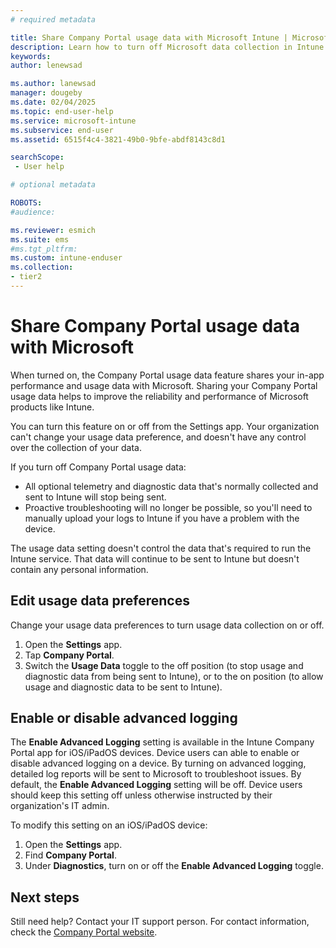 ```yaml
---
# required metadata

title: Share Company Portal usage data with Microsoft Intune | Microsoft Docs
description: Learn how to turn off Microsoft data collection in Intune Company Portal for iOS to prevent usage and diagnostic data from automatically being shared with Intune. 
keywords:
author: lenewsad

ms.author: lanewsad
manager: dougeby
ms.date: 02/04/2025
ms.topic: end-user-help
ms.service: microsoft-intune
ms.subservice: end-user
ms.assetid: 6515f4c4-3821-49b0-9bfe-abdf8143c8d1

searchScope:
 - User help

# optional metadata

ROBOTS:  
#audience:

ms.reviewer: esmich
ms.suite: ems
#ms.tgt_pltfrm:
ms.custom: intune-enduser
ms.collection:
- tier2
---
```


# Share Company Portal usage data with Microsoft     

When turned on, the Company Portal usage data feature shares your in-app performance and usage data with Microsoft. Sharing your Company Portal usage data helps to improve the reliability and performance of Microsoft products like Intune. 

You can turn this feature on or off from the Settings app. Your organization can't change your usage data preference, and doesn't have any control over the collection of your data. 

If you turn off Company Portal usage data:    

* All optional telemetry and diagnostic data that's normally collected and sent to Intune will stop being sent.
* Proactive troubleshooting will no longer be possible, so you'll need to manually upload your logs to Intune if you have a problem with the device.  

The usage data setting doesn't control the data that's required to run the Intune service. That data will continue to be sent to Intune but doesn't contain any personal information.  

## Edit usage data preferences
Change your usage data preferences to turn usage data collection on or off.  

1. Open the **Settings** app.  
2. Tap **Company Portal**.  
3. Switch the **Usage Data** toggle to the off position (to stop usage and diagnostic data from being sent to Intune), or to the on position (to allow usage and diagnostic data to be sent to Intune).   

## Enable or disable advanced logging

The **Enable Advanced Logging** setting is available in the Intune Company Portal app for iOS/iPadOS devices. Device users can able to enable or disable advanced logging on a device. By turning on advanced logging, detailed log reports will be sent to Microsoft to troubleshoot issues. By default, the **Enable Advanced Logging** setting will be off. Device users should keep this setting off unless otherwise instructed by their organization's IT admin.

To modify this setting on an iOS/iPadOS device:
1. Open the **Settings** app.
2. Find **Company Portal**.
3. Under **Diagnostics**, turn on or off the **Enable Advanced Logging** toggle.

## Next steps  

Still need help? Contact your IT support person. For contact information, check the [Company Portal website](https://go.microsoft.com/fwlink/?linkid=2010980).

